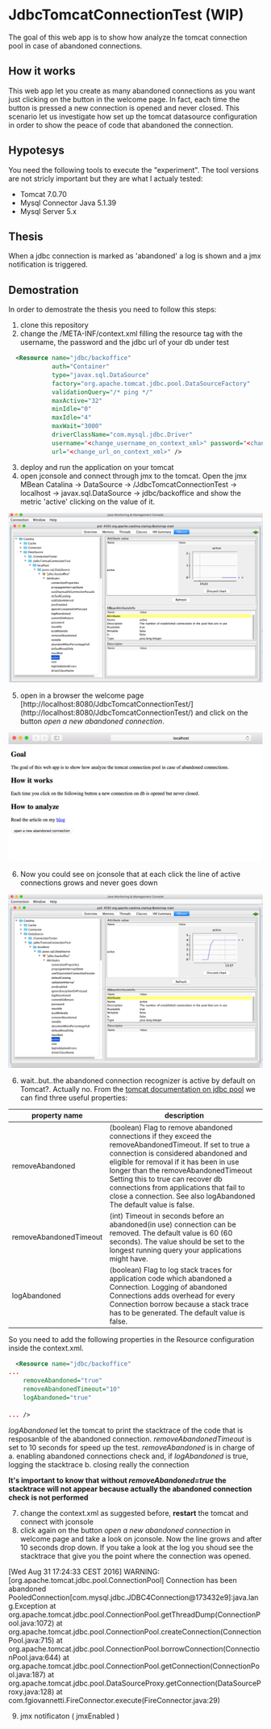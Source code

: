# JdbcTomcatConnectionTest (WIP)
The goal of this web app is to show how analyze the tomcat connection pool in case of abandoned connections.

## How it works
This web app let you create as many abandoned connections as you want just clicking on the button in the welcome page. In fact, each time the button is pressed a new connection is opened and never closed. This scenario let us investigate how set up the tomcat datasource configuration in order to show the peace of code that abandoned the connection.

## Hypotesys
You need the following tools to execute the "experiment". The tool versions are not stricly important but they are what I actualy tested:
- Tomcat 7.0.70
- Mysql Connector Java 5.1.39
- Mysql Server 5.x

## Thesis
When a jdbc connection is marked as 'abandoned' a log is shown and a jmx notification is triggered.


## Demostration
In order to demostrate the thesis you need to follow this steps:


1. clone this repository
2. change the /META-INF/context.xml filling the resource tag with the username, the password and the jdbc url of your db under test

```xml
  <Resource name="jdbc/backoffice"
            auth="Container"
            type="javax.sql.DataSource"
            factory="org.apache.tomcat.jdbc.pool.DataSourceFactory"
            validationQuery="/* ping */"
            maxActive="32"
            minIdle="0"
            maxIdle="4"
            maxWait="3000"
            driverClassName="com.mysql.jdbc.Driver"
            username="<change_username_on_context_xml>" password="<change_password_on_context_xml>"
            url="<change_url_on_context_xml>" /> 
```

3. deploy and run the application on your tomcat
4. open jconsole and connect through jmx to the tomcat. Open the jmx MBean Catalina -> DataSource -> /JdbcTomcatConnectionTest -> localhost -> javax.sql.DataSource -> jdbc/backoffice and show the metric 'active' clicking on the value of it.

![alt text](https://github.com/gnosly/JdbcTomcatConnectionTest/blob/master/src/main/doc/jconsole_mbean.png "MBean opened in jconsole")

5. open in a browser the welcome page [http://localhost:8080/JdbcTomcatConnectionTest/] (http://localhost:8080/JdbcTomcatConnectionTest/) and click on the button *open a new abandoned connection*. 

![alt text](https://github.com/gnosly/JdbcTomcatConnectionTest/blob/master/src/main/doc/webapp_welcome_page.png "Web app welcome page")


6. Now you could see on jconsole that at each click the line of active connections grows and never goes down   

![alt text](https://github.com/gnosly/JdbcTomcatConnectionTest/blob/master/src/main/doc/active_connection_increase.png "Active connections increased on jconsole") 

6. wait..but..the abandoned connection recognizer is active by default on Tomcat?. Actually no. From the [tomcat documentation on jdbc pool](https://tomcat.apache.org/tomcat-7.0-doc/jdbc-pool.html) we can find three useful properties:

| property name| description |
| --- | --- |
| removeAbandoned | (boolean) Flag to remove abandoned connections if they exceed the removeAbandonedTimeout. If set to true a connection is considered abandoned and eligible for removal if it has been in use longer than the removeAbandonedTimeout Setting this to true can recover db connections from applications that fail to close a connection. See also logAbandoned The default value is false. |
| removeAbandonedTimeout | (int) Timeout in seconds before an abandoned(in use) connection can be removed. The default value is 60 (60 seconds). The value should be set to the longest running query your applications might have.|
|logAbandoned | (boolean) Flag to log stack traces for application code which abandoned a Connection. Logging of abandoned Connections adds overhead for every Connection borrow because a stack trace has to be generated. The default value is false.|

So you need to add the following properties in the Resource configuration inside the context.xml. 

```xml
  <Resource name="jdbc/backoffice"
...
	removeAbandoned="true"
	removeAbandonedTimeout="10" 
	logAbandoned="true"

...	/>
```
*logAbandoned* let the tomcat to print the stacktrace of the code that is resposanble of the abandoned connection. *removeAbandonedTimeout* is set to 10 seconds for speed up the test. *removeAbandoned* is in charge of 
a. enabling abandoned connections check and, if *logAbandoned* is true, logging the stacktrace
b. closing really the connection

__It's important to know that without *removeAbandoned=true* the stacktrace will not appear because actually the abandoned connection check is not performed__

 
 7. change the context.xml as suggested before, __restart__ the tomcat and connect with jconsole
 8. click again on the button *open a new abandoned connection* in welcome page and take a look on jconsole. Now the line grows and after 10 seconds drop down. If you take a look at the log you shoud see the stacktrace that give you the point where the connection was opened.
 
 [Wed Aug 31 17:24:33 CEST 2016] WARNING: [org.apache.tomcat.jdbc.pool.ConnectionPool] Connection has been abandoned PooledConnection[com.mysql.jdbc.JDBC4Connection@173432e9]:java.lang.Exception
	at org.apache.tomcat.jdbc.pool.ConnectionPool.getThreadDump(ConnectionPool.java:1072)
	at org.apache.tomcat.jdbc.pool.ConnectionPool.createConnection(ConnectionPool.java:715)
	at org.apache.tomcat.jdbc.pool.ConnectionPool.borrowConnection(ConnectionPool.java:644)
	at org.apache.tomcat.jdbc.pool.ConnectionPool.getConnection(ConnectionPool.java:187)
	at org.apache.tomcat.jdbc.pool.DataSourceProxy.getConnection(DataSourceProxy.java:128)
	at com.fgiovannetti.FireConnector.execute(FireConnector.java:29)

9. jmx notificaton ( jmxEnabled )



